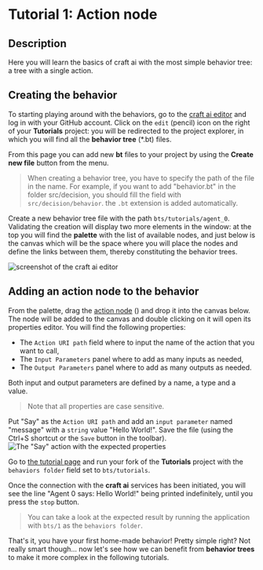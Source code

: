 # Tutorial 1: Action node #

## Description ##

Here you will learn the basics of craft ai with the most simple behavior tree: a tree with a single action.

## Creating the behavior ##

To starting playing around with the behaviors, go to the [craft ai editor](http://editor.craft.ai/) and log in with your GitHub account.
Click on the `edit` (pencil) icon on the right of your **Tutorials** project: you will be redirected to the project explorer, in which you will find all the **behavior tree** (*.bt) files.

From this page you can add new **bt** files to your project by using the **Create new file** button from the menu.

> When creating a behavior tree, you have to specify the path of the file in the name. For example, if you want to add "behavior.bt" in the folder src/decision, you should fill the field with `src/decision/behavior`. the `.bt` extension is added automatically.

Create a new behavior tree file with the path `bts/tutorials/agent_0`. Validating the creation will display two more elements in the window: at the top you will find the **palette** with the list of available nodes, and just below is the canvas which will be the space where you will place the nodes and define the links between them, thereby constituting the behavior trees.

![screenshot of the craft ai editor](https://raw.githubusercontent.com/craft-ai/tutorials/master/doc/1/workbench.png "Palette and canvas")

## Adding an action node to the behavior ##

From the palette, drag the [action node](http://doc.craft.ai/behaviors/actions/index.html) (<span class='craft-node-action'></span>) and drop it into the canvas below. The node will be added to the canvas and double clicking on it will open its properties editor. You will find the following properties:

- The `Action URI path` field where to input the name of the action that you want to call,
- The `Input Parameters` panel where to add as many inputs as needed,
- The `Output Parameters` panel where to add as many outputs as needed.

Both input and output parameters are defined by a name, a type and a value.

> Note that all properties are case sensitive.

Put "Say" as the `Action URI path` and add an `input parameter` named "message" with a `string` value "Hello World!". Save the file (using the Ctrl+S shortcut or the `Save` button in the toolbar).
![The "Say" action with the expected properties](https://raw.githubusercontent.com/craft-ai/tutorials/master/doc/1/SayActionProperties.png "'Say' action properties")

Go to [the tutorial page](http://www.craft.ai/tutorials/) and run your fork of the **Tutorials** project with the `behaviors folder` field set to `bts/tutorials`.

Once the connection with the **craft ai** services has been initiated, you will see the line "Agent 0 says: Hello World!" being printed indefinitely, until you press the `stop` button.

> You can take a look at the expected result by running the application with `bts/1` as the `behaviors folder`.

That's it, you have your first home-made behavior! Pretty simple right? Not really smart though... now let's see how we can benefit from **behavior trees** to make it more complex in the following tutorials.

